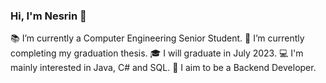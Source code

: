 ### Hi, I'm Nesrin 👋

📚 I’m currently a Computer Engineering Senior Student.
📝 I’m currently completing my graduation thesis.
🎓 I will graduate in July 2023.
💻 I'm mainly interested in Java, C# and SQL.
📌 I aim to be a Backend Developer.
